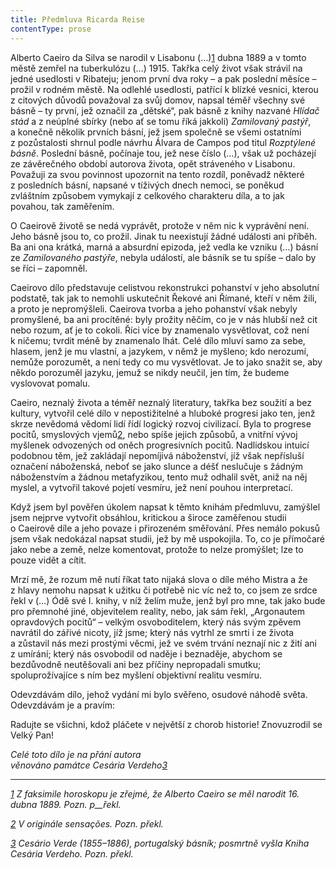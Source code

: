 ```yaml
---
title: Předmluva Ricarda Reise
contentType: prose
---
```


<section>

Alberto Caeiro da Silva se narodil v Lisabonu (…)[1](./resources/undefined) dubna 1889 a v tomto městě zemřel na tuberkulózu (…) 1915. Takřka celý život však strávil na jedné usedlosti v Ribateju; jenom první dva roky – a pak poslední měsíce – prožil v rodném městě. Na odlehlé usedlosti, patřící k blízké vesnici, kterou z citových důvodů považoval za svůj domov, napsal téměř všechny své básně – ty první, jež označil za „dětské“, pak básně z knihy nazvané _Hlídač stád_ a z neúplné sbírky (nebo ať se tomu říká jakkoli) _Zamilovaný pastýř_, a konečně několik prvních básní, jež jsem společně se všemi ostatními z pozůstalosti shrnul podle návrhu Álvara de Campos pod titul _Rozptýlené básně_. Poslední básně, počínaje tou, jež nese číslo (…), však už pocházejí ze závěrečného období autorova života, opět stráveného v Lisabonu. Považuji za svou povinnost upozornit na tento rozdíl, poněvadž některé z posledních básní, napsané v tíživých dnech nemoci, se poněkud zvláštním způsobem vymykají z celkového charakteru díla, a to jak povahou, tak zaměřením.

O Caeirově životě se nedá vyprávět, protože v něm nic k vyprávění není. Jeho básně jsou to, co prožil. Jinak tu neexistují žádné události ani příběh. Ba ani ona krátká, marná a absurdní epizoda, jež vedla ke vzniku (…) básní ze _Zamilovaného pastýře_, nebyla událostí, ale básník se tu spíše – dalo by se říci – zapomněl.

Caeirovo dílo představuje celistvou rekonstrukci pohanství v jeho absolutní podstatě, tak jak to nemohli uskutečnit Řekové ani Římané, kteří v něm žili, a proto je nepromýšleli. Caeirova tvorba a jeho pohanství však nebyly promyšlené, ba ani procítěné: byly prožity něčím, co je v nás hlubší než cit nebo rozum, ať je to cokoli. Říci více by znamenalo vysvětlovat, což není k ničemu; tvrdit méně by znamenalo lhát. Celé dílo mluví samo za sebe, hlasem, jenž je mu vlastní, a jazykem, v němž je myšleno; kdo nerozumí, nemůže porozumět, a není tedy co mu vysvětlovat. Je to jako snažit se, aby někdo porozuměl jazyku, jemuž se nikdy neučil, jen tím, že budeme vyslovovat pomalu.

Caeiro, neznalý života a téměř neznalý literatury, takřka bez soužití a bez kultury, vytvořil celé dílo v nepostižitelné a hluboké progresi jako ten, jenž skrze nevědomá vědomí lidí řídí logický rozvoj civilizací. Byla to progrese pocitů, smyslových vjemů[2](./resources/undefined), nebo spíše jejich způsobů, a vnitřní vývoj myšlenek odvozených od oněch progresivních pocitů. Nadlidskou intuicí podobnou těm, jež zakládají nepomíjivá náboženství, jíž však nepřísluší označení náboženská, neboť se jako slunce a déšť neslučuje s žádným náboženstvím a žádnou metafyzikou, tento muž odhalil svět, aniž na něj myslel, a vytvořil takové pojetí vesmíru, jež není pouhou interpretací.

Když jsem byl pověřen úkolem napsat k těmto knihám předmluvu, zamýšlel jsem nejprve vytvořit obsáhlou, kritickou a široce zaměřenou studii o Caeirově díle a jeho povaze i přirozeném směřování. Přes nemálo pokusů jsem však nedokázal napsat studii, jež by mě uspokojila. To, co je přímočaré jako nebe a země, nelze komentovat, protože to nelze promýšlet; lze to pouze vidět a cítit.

Mrzí mě, že rozum mě nutí říkat tato nijaká slova o díle mého Mistra a že z hlavy nemohu napsat k užitku či potřebě nic víc než to, co jsem ze srdce řekl v (…) Ódě své I. knihy, v níž želím muže, jenž byl pro mne, tak jako bude pro přemnohé jiné, objevitelem reality, nebo, jak sám řekl, „Argonautem opravdových pocitů“ – velkým osvoboditelem, který nás svým zpěvem navrátil do zářivé nicoty, jíž jsme; který nás vytrhl ze smrti i ze života a zůstavil nás mezi prostými věcmi, jež ve svém trvání neznají nic z žití ani z umírání; který nás osvobodil od naděje i beznaděje, abychom se bezdůvodně neutěšovali ani bez příčiny nepropadali smutku; spoluprožívajíce s ním bez myšlení objektivní realitu vesmíru.

Odevzdávám dílo, jehož vydání mi bylo svěřeno, osudové náhodě světa. Odevzdávám je a pravím:

Radujte se všichni, kdož pláčete v největší z chorob historie! Znovuzrodil se Velký Pan!

</section>

<section>

_Celé toto dílo je na přání autora  
věnováno památce Cesária Verdeho[3](./resources/undefined)_

* * *

_[1](./resources/undefined) Z faksimile horoskopu je zřejmé, že Alberto Caeiro se měl narodit 16. dubna 1889. _Pozn. p__řekl.__

_[2](./resources/undefined) V originále sensações. _Pozn. překl.__

_[3](./resources/undefined) Cesário Verde (1855–1886), portugalský básník; posmrtně vyšla _Kniha Cesária Verdeho_. _Pozn. překl.__

</section>
